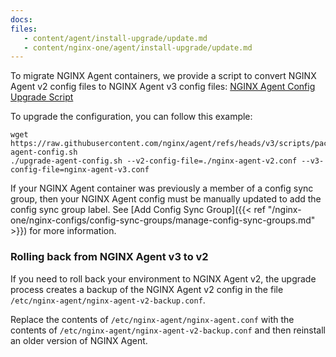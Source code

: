 ```yaml
---
docs:
files:
   - content/agent/install-upgrade/update.md
   - content/nginx-one/agent/install-upgrade/update.md
---
```


To migrate NGINX Agent containers, we provide a script to convert NGINX Agent v2 config files to NGINX Agent v3 config files: [NGINX Agent Config Upgrade Script](https://github.com/nginx/agent/blob/v3/scripts/packages/upgrade-agent-config.sh)

To upgrade the configuration, you can follow this example:

```shell
wget https://raw.githubusercontent.com/nginx/agent/refs/heads/v3/scripts/packages/upgrade-agent-config.sh
./upgrade-agent-config.sh --v2-config-file=./nginx-agent-v2.conf --v3-config-file=nginx-agent-v3.conf
```

If your NGINX Agent container was previously a member of a config sync group, then your NGINX Agent config must be manually updated to add the config sync group label.
See [Add Config Sync Group]({{< ref "/nginx-one/nginx-configs/config-sync-groups/manage-config-sync-groups.md" >}}) for more information.

### Rolling back from NGINX Agent v3 to v2

If you need to roll back your environment to NGINX Agent v2, the upgrade process creates a backup of the NGINX Agent v2 config in the file `/etc/nginx-agent/nginx-agent-v2-backup.conf`.

Replace the contents of `/etc/nginx-agent/nginx-agent.conf` with the contents of `/etc/nginx-agent/nginx-agent-v2-backup.conf` and then reinstall an older version of NGINX Agent.